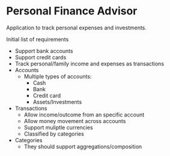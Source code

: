 # Personal Finance Advisor

Application to track personal expenses and investments.

Initial list of requirements

- Support bank accounts
- Support credit cards
- Track personal/family income and expenses as transactions
- Accounts
  - Multiple types of accounts:
    - Cash
    - Bank
    - Credit card
    - Assets/Investments
- Transactions
  - Allow income/outcome from an specific account
  - Allow money movement across accounts
  - Support muliptle currencies
  - Classified by categories
- Categories
  - They should support aggregations/composition


